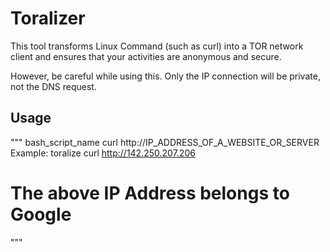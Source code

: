 # Toralizer
This tool transforms Linux Command (such as curl) into a TOR network client and ensures that your activities are anonymous and secure.

However, be careful while using this. Only the IP connection will be private, not the DNS request.

## Usage
"""
bash_script_name curl http://IP_ADDRESS_OF_A_WEBSITE_OR_SERVER
Example:
toralize curl http://142.250.207.206 
# The above IP Address belongs to Google
"""
